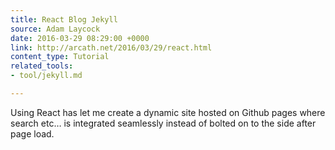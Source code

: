 ```yaml
---
title: React Blog Jekyll
source: Adam Laycock
date: 2016-03-29 08:29:00 +0000
link: http://arcath.net/2016/03/29/react.html
content_type: Tutorial
related_tools:
- tool/jekyll.md

---
```

Using React has let me create a dynamic site hosted on Github pages where search etc… is integrated seamlessly instead of bolted on to the side after page load.





